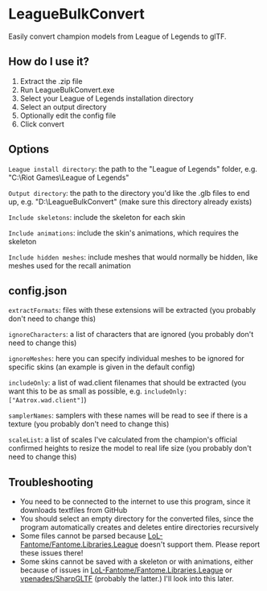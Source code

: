 # LeagueBulkConvert
Easily convert champion models from League of Legends to glTF.

## How do I use it?
1. Extract the .zip file
2. Run LeagueBulkConvert.exe
3. Select your League of Legends installation directory
4. Select an output directory
5. Optionally edit the config file
6. Click convert

## Options
`League install directory`: the path to the "League of Legends" folder, e.g. "C:\Riot Games\League of Legends"

`Output directory`: the path to the directory you'd like the .glb files to end up, e.g. "D:\LeagueBulkConvert" (make sure this directory already exists)

`Include skeletons`: include the skeleton for each skin

`Include animations`: include the skin's animations, which requires the skeleton

`Include hidden meshes`: include meshes that would normally be hidden, like meshes used for the recall animation

## config.json
`extractFormats`: files with these extensions will be extracted (you probably don't need to change this)

`ignoreCharacters`: a list of characters that are ignored (you probably don't need to change this)

`ignoreMeshes`: here you can specify individual meshes to be ignored for specific skins (an example is given in the default config)

`includeOnly`: a list of wad.client filenames that should be extracted (you want this to be as small as possible, e.g. `includeOnly: ["Aatrox.wad.client"]`)

`samplerNames`: samplers with these names will be read to see if there is a texture (you probably don't need to change this)

`scaleList`: a list of scales I've calculated from the champion's official confirmed heights to resize the model to real life size (you probably don't need to change this)

## Troubleshooting
* You need to be connected to the internet to use this program, since it downloads textfiles from GitHub
* You should select an empty directory for the converted files, since the program automatically creates and deletes entire directories recursively
* Some files cannot be parsed because [LoL-Fantome/Fantome.Libraries.League](https://github.com/LoL-Fantome/Fantome.Libraries.League) doesn't support them. Please report these issues there!
* Some skins cannot be saved with a skeleton or with animations, either because of issues in [LoL-Fantome/Fantome.Libraries.League](https://github.com/LoL-Fantome/Fantome.Libraries.League) or [vpenades/SharpGLTF](https://github.com/vpenades/SharpGLTF) (probably the latter.) I'll look into this later.
